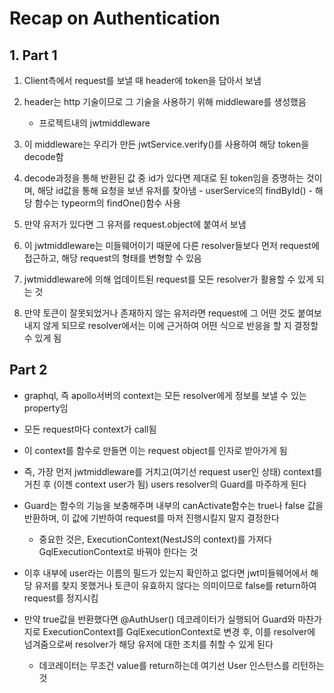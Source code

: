 # Recap on Authentication



## 1. Part 1

1. Client측에서 request를 보낼 때 header에 token을 담아서 보냄
2. header는 http 기술이므로 그 기술을 사용하기 위해 middleware를 생성했음
   - 프로젝트내의 jwtmiddleware
3. 이 middleware는 우리가 만든 jwtService.verify()를 사용하여 해당 token을 decode함
4. decode과정을 통해 반환된 값 중 id가 있다면 제대로 된 token임을 증명하는 것이며, 해당 id값을 통해 요청을 보낸 유저를 찾아냄 - userService의 findById() - 해당 함수는 typeorm의 findOne()함수 사용
5. 만약 유저가 있다면 그 유저를 request.object에 붙여서 보냄
6. 이 jwtmiddleware는 미들웨어이기 때문에 다른 resolver들보다 먼저 request에 접근하고, 해당 request의 형태를 변형할 수 있음
7. jwtmiddleware에 의해 업데이트된 request를 모든 resolver가 활용할 수 있게 되는 것

8. 만약 토큰이 잘못되었거나 존재하지 않는 유저라면 request에 그 어떤 것도 붙여보내지 않게 되므로 resolver에서는 이에 근거하여 어떤 식으로 반응을 할 지 결정할 수 있게 됨



## Part 2

- graphql, 즉 apollo서버의 context는 모든 resolver에게 정보를 보낼 수 있는 property임
- 모든 request마다 context가 call됨
- 이 context를 함수로 만들면 이는 request object를 인자로 받아가게 됨
- 즉, 가장 먼저 jwtmiddleware를 거치고(여기선 request user인 상태) context를 거친 후 (이젠 context user가 됨) users resolver의 Guard를 마주하게 된다
- Guard는 함수의 기능을 보충해주며 내부의 canActivate함수는 true나 false 값을 반환하며, 이 값에 기반하여 request를 마저 진행시킬지 말지 결정한다
  - 중요한 것은, ExecutionContext(NestJS의 context)를 가져다 GqlExecutionContext로 바꿔야 한다는 것

- 이후 내부에 user라는 이름의 필드가 있는지 확인하고 없다면 jwt미들웨어에서 해당 유저를 찾지 못했거나 토큰이 유효하지 않다는 의미이므로 false를 return하여 request를 정지시킴

- 만약 true값을 반환했다면 @AuthUser() 데코레이터가 실행되어 Guard와 마찬가지로 ExecutionContext를 GqlExecutionContext로 변경 후, 이를 resolver에 넘겨줌으로써 resolver가 해당 유저에 대한 조치를 취할 수 있게 된다
  - 데코레이터는 무조건 value를 return하는데 여기선 User 인스턴스를 리턴하는 것